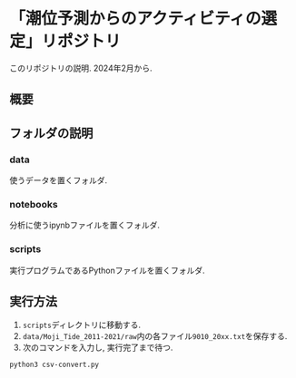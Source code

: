 # 「潮位予測からのアクティビティの選定」リポジトリ
このリポジトリの説明.
2024年2月から.

## 概要

## フォルダの説明
### data
使うデータを置くフォルダ.

### notebooks
分析に使うipynbファイルを置くフォルダ.

### scripts
実行プログラムであるPythonファイルを置くフォルダ.

## 実行方法
1. `scripts`ディレクトリに移動する.
2. `data/Moji_Tide_2011-2021/raw`内の各ファイル`9010_20xx.txt`を保存する.
3. 次のコマンドを入力し, 実行完了まで待つ.
  ~~~
  python3 csv-convert.py
  ~~~
